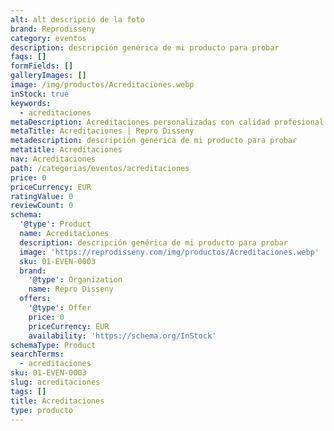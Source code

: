 ```yaml
---
alt: alt descripció de la foto
brand: Reprodisseny
category: eventos
description: descripción genérica de mi producto para probar
faqs: []
formFields: []
galleryImages: []
image: /img/productos/Acreditaciones.webp
inStock: true
keywords:
  - acreditaciones
metaDescription: Acreditaciones personalizadas con calidad profesional en Cataluña.
metaTitle: Acreditaciones | Repro Disseny
metadescription: descripción genérica de mi producto para probar
metatitle: Acreditaciones
nav: Acreditaciones
path: /categorias/eventos/acreditaciones
price: 0
priceCurrency: EUR
ratingValue: 0
reviewCount: 0
schema:
  '@type': Product
  name: Acreditaciones
  description: descripción genérica de mi producto para probar
  image: 'https://reprodisseny.com/img/productos/Acreditaciones.webp'
  sku: 01-EVEN-0003
  brand:
    '@type': Organization
    name: Repro Disseny
  offers:
    '@type': Offer
    price: 0
    priceCurrency: EUR
    availability: 'https://schema.org/InStock'
schemaType: Product
searchTerms:
  - acreditaciones
sku: 01-EVEN-0003
slug: acreditaciones
tags: []
title: Acreditaciones
type: producto
---
```


